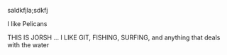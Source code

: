 saldkfjla;sdkfj

I like Pelicans

THIS IS JORSH ... I LIKE GIT, FISHING, SURFING, and anything that deals with the water
